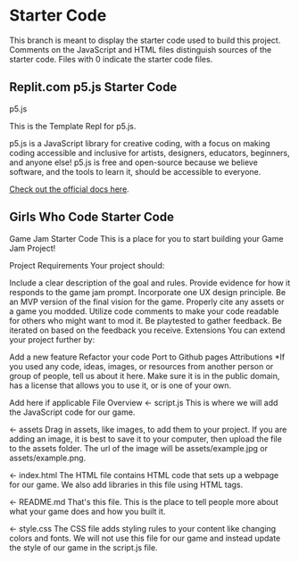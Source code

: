 
# Starter Code
This branch is meant to display the starter code used to build this project. Comments on the JavaScript and HTML files distinguish sources of the starter code. Files with 0 indicate the starter code files.

## Replit.com p5.js Starter Code
p5.js

This is the Template Repl for p5.js.

p5.js is a JavaScript library for creative coding, with a focus on making coding accessible and inclusive for artists, designers, educators, beginners, and anyone else! p5.js is free and open-source because we believe software, and the tools to learn it, should be accessible to everyone.

[Check out the official docs here](https://p5js.org/reference/).


## Girls Who Code Starter Code
Game Jam Starter Code
This is a place for you to start building your Game Jam Project!

Project Requirements
Your project should:

Include a clear description of the goal and rules.
Provide evidence for how it responds to the game jam prompt.
Incorporate one UX design principle.
Be an MVP version of the final vision for the game.
Properly cite any assets or a game you modded.
Utilize code comments to make your code readable for others who might want to mod it.
Be playtested to gather feedback.
Be iterated on based on the feedback you receive.
Extensions
You can extend your project further by:

Add a new feature
Refactor your code
Port to Github pages
Attributions
*If you used any code, ideas, images, or resources from another person or group of people, tell us about it here. Make sure it is in the public domain, has a license that allows you to use it, or is one of your own.

Add here if applicable
File Overview
← script.js
This is where we will add the JavaScript code for our game.

← assets
Drag in assets, like images, to add them to your project. If you are adding an image, it is best to save it to your computer, then upload the file to the assets folder. The url of the image will be assets/example.jpg or assets/example.png.

← index.html
The HTML file contains HTML code that sets up a webpage for our game. We also add libraries in this file using HTML tags.

← README.md
That's this file. This is the place to tell people more about what your game does and how you built it.

← style.css
The CSS file adds styling rules to your content like changing colors and fonts. We will not use this file for our game and instead update the style of our game in the script.js file.
